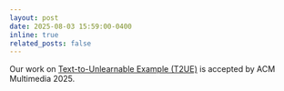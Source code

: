 ```yaml
---
layout: post
date: 2025-08-03 15:59:00-0400
inline: true
related_posts: false
---
```


Our work on [Text-to-Unlearnable Example (T2UE)](https://www.arxiv.org/pdf/2508.03091) is accepted by ACM Multimedia 2025.
